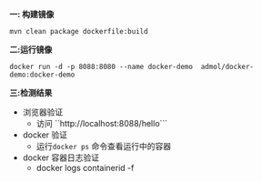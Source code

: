 **一: 构建镜像**

``mvn clean package dockerfile:build``

**二:运行镜像**

``docker run -d -p 8088:8080 --name docker-demo  admol/docker-demo:docker-demo``

**三:检测结果**
- 浏览器验证
    - 访问 ``http://localhost:8088/hello```
- docker 验证
    - 运行``docker ps`` 命令查看运行中的容器
- docker 容器日志验证
    - docker logs containerid -f